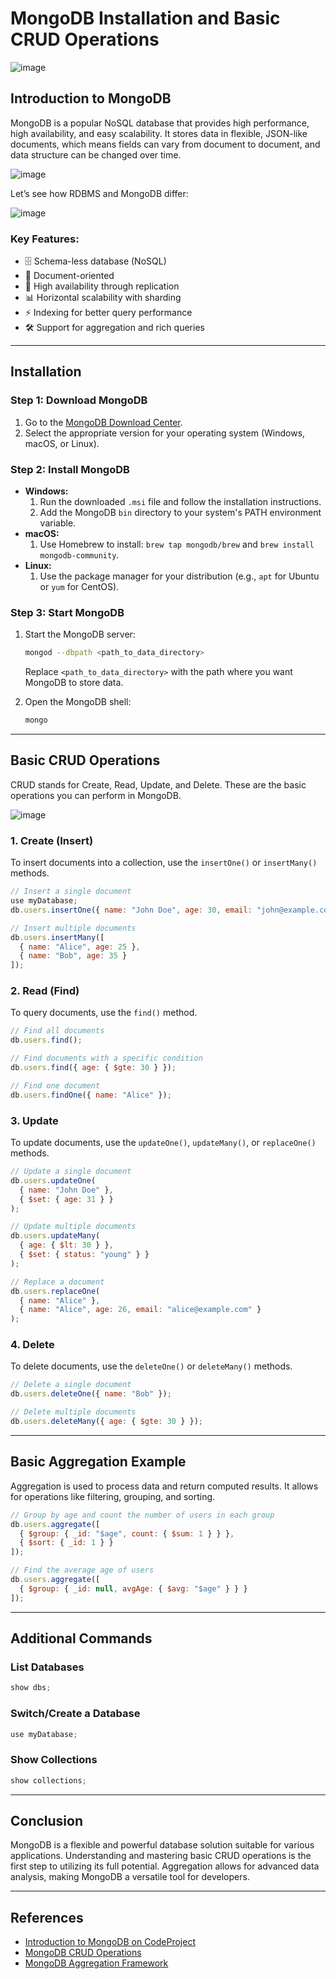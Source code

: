 # MongoDB Installation and Basic CRUD Operations

![image](https://github.com/user-attachments/assets/32e13dfd-57f1-4218-9256-936111249c30)

## Introduction to MongoDB

MongoDB is a popular NoSQL database that provides high performance, high availability, and easy scalability. It stores data in flexible, JSON-like documents, which means fields can vary from document to document, and data structure can be changed over time.

![image](https://github.com/user-attachments/assets/68e6a01c-f362-4ff5-8e02-a08d989f8cac)

Let’s see how RDBMS and MongoDB differ:

![image](https://github.com/user-attachments/assets/5f561646-c0a0-4940-a061-09b5e2dc48a4)

### Key Features:
- 🗄️ Schema-less database (NoSQL)
- 📄 Document-oriented
- 🔄 High availability through replication
- 📊 Horizontal scalability with sharding
- ⚡ Indexing for better query performance
- 🛠️ Support for aggregation and rich queries

---

## Installation

### Step 1: Download MongoDB
1. Go to the [MongoDB Download Center](https://www.mongodb.com/try/download/community).
2. Select the appropriate version for your operating system (Windows, macOS, or Linux).

### Step 2: Install MongoDB
- **Windows:**
  1. Run the downloaded `.msi` file and follow the installation instructions.
  2. Add the MongoDB `bin` directory to your system's PATH environment variable.
- **macOS:**
  1. Use Homebrew to install: `brew tap mongodb/brew` and `brew install mongodb-community`.
- **Linux:**
  1. Use the package manager for your distribution (e.g., `apt` for Ubuntu or `yum` for CentOS).

### Step 3: Start MongoDB
1. Start the MongoDB server:
   ```bash
   mongod --dbpath <path_to_data_directory>
   ```
   Replace `<path_to_data_directory>` with the path where you want MongoDB to store data.

2. Open the MongoDB shell:
   ```bash
   mongo
   ```

---

## Basic CRUD Operations

CRUD stands for Create, Read, Update, and Delete. These are the basic operations you can perform in MongoDB.

![image](https://github.com/user-attachments/assets/3f5cf922-a9b2-4ed9-b0e0-a60eacd708fe)

### 1. Create (Insert)
To insert documents into a collection, use the `insertOne()` or `insertMany()` methods.

```javascript
// Insert a single document
use myDatabase;
db.users.insertOne({ name: "John Doe", age: 30, email: "john@example.com" });

// Insert multiple documents
db.users.insertMany([
  { name: "Alice", age: 25 },
  { name: "Bob", age: 35 }
]);
```

### 2. Read (Find)
To query documents, use the `find()` method.

```javascript
// Find all documents
db.users.find();

// Find documents with a specific condition
db.users.find({ age: { $gte: 30 } });

// Find one document
db.users.findOne({ name: "Alice" });
```

### 3. Update
To update documents, use the `updateOne()`, `updateMany()`, or `replaceOne()` methods.

```javascript
// Update a single document
db.users.updateOne(
  { name: "John Doe" },
  { $set: { age: 31 } }
);

// Update multiple documents
db.users.updateMany(
  { age: { $lt: 30 } },
  { $set: { status: "young" } }
);

// Replace a document
db.users.replaceOne(
  { name: "Alice" },
  { name: "Alice", age: 26, email: "alice@example.com" }
);
```

### 4. Delete
To delete documents, use the `deleteOne()` or `deleteMany()` methods.

```javascript
// Delete a single document
db.users.deleteOne({ name: "Bob" });

// Delete multiple documents
db.users.deleteMany({ age: { $gte: 30 } });
```

---

## Basic Aggregation Example

Aggregation is used to process data and return computed results. It allows for operations like filtering, grouping, and sorting.

```javascript
// Group by age and count the number of users in each group
db.users.aggregate([
  { $group: { _id: "$age", count: { $sum: 1 } } },
  { $sort: { _id: 1 } }
]);

// Find the average age of users
db.users.aggregate([
  { $group: { _id: null, avgAge: { $avg: "$age" } } }
]);
```

---

## Additional Commands

### List Databases
```javascript
show dbs;
```

### Switch/Create a Database
```javascript
use myDatabase;
```

### Show Collections
```javascript
show collections;
```

---

## Conclusion
MongoDB is a flexible and powerful database solution suitable for various applications. Understanding and mastering basic CRUD operations is the first step to utilizing its full potential. Aggregation allows for advanced data analysis, making MongoDB a versatile tool for developers.

---

## References
- [Introduction to MongoDB on CodeProject](https://www.codeproject.com/Articles/1037052/Introduction-to-MongoDB)
- [MongoDB CRUD Operations](https://www.mongodb.com/docs/manual/crud/)
- [MongoDB Aggregation Framework](https://www.mongodb.com/docs/manual/aggregation/)

